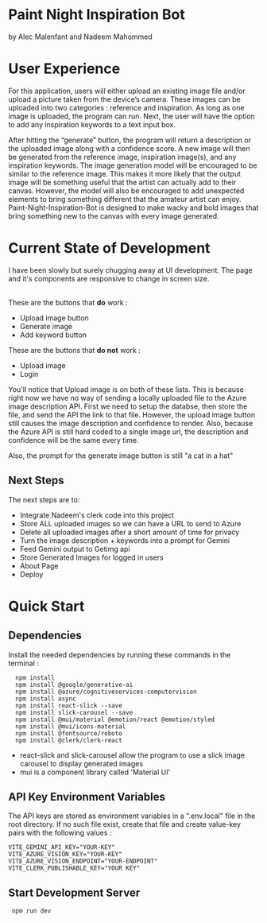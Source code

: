 # Paint Night Inspiration Bot

by Alec Malenfant
and Nadeem Mahommed

# User Experience

For this application, users will either upload an existing image file and/or upload a picture taken from the device’s camera. These images can be uploaded into two categories : reference and inspiration. As long as one image is uploaded, the program can run. Next, the user will have the option to add any inspiration keywords to a text input box.

After hitting the “generate” button, the program will return a description or the uploaded image along with a confidence score. A new image will then be generated from the reference image, inspiration image(s), and any inspiration keywords. The image generation model will be encouraged to be similar to the reference image. This makes it more likely that the output image will be something useful that the artist can actually add to their canvas. However, the model will also be encouraged to add unexpected elements to bring something different that the amateur artist can enjoy. Paint-Night-Inspiration-Bot is designed to make wacky and bold images that bring something new to the canvas with every image generated.

# Current State of Development

I have been slowly but surely chugging away at UI development. The page and it's components are responsive to change in screen size.

<br/>These are the buttons that **do** work :

- Upload image button
- Generate image
- Add keyword button

These are the buttons that **do not** work :

- Upload image
- Login

You'll notice that Upload image is on both of these lists. This is because right now we have no way of sending a locally uploaded file to
the Azure image description API. First we need to setup the databse, then store the file, and send the API the link to that file. However,
the upload image button still causes the image description and confidence to render. Also, because the Azure API is still hard coded to a single image
url, the description and confidence will be the same every time.

Also, the prompt for the generate image button is still "a cat in a hat"

## Next Steps

The next steps are to:

- Integrate Nadeem's clerk code into this project
- Store ALL uploaded images so we can have a URL to send to Azure
- Delete all uploaded images after a short amount of time for privacy
- Turn the image description + keywords into a prompt for Gemini
- Feed Gemini output to Getimg api
- Store Generated Images for logged in users
- About Page
- Deploy

# Quick Start

## Dependencies

Install the needed dependencies by running these commands in the terminal :

```
  npm install
  npm install @google/generative-ai
  npm install @azure/cognitiveservices-computervision
  npm install async
  npm install react-slick --save
  npm install slick-carousel --save
  npm install @mui/material @emotion/react @emotion/styled
  npm install @mui/icons-material
  npm install @fontsource/roboto
  npm install @clerk/clerk-react
```

- react-slick and slick-carousel allow the program to use a slick image carousel to display generated images
- mui is a component library called 'Material UI'

## API Key Environment Variables

The API keys are stored as environment variables in a ".env.local" file in the root directory.
If no such file exist, create that file and create value-key pairs with the following values :

```
VITE_GEMINI_API_KEY="YOUR-KEY"
VITE_AZURE_VISION_KEY="YOUR-KEY"
VITE_AZURE_VISION_ENDPOINT="YOUR-ENDPOINT"
VITE_CLERK_PUBLISHABLE_KEY="YOUR KEY"
```

## Start Development Server

```
 npm run dev
```
